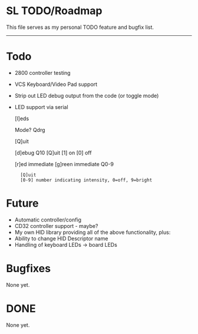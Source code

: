 
# SL TODO/Roadmap

This file serves as my personal TODO feature and bugfix list.

----

# Todo

- 2800 controller testing
- VCS Keyboard/Video Pad support
- Strip out LED debug output from the code (or toggle mode)
- LED support via serial

	[l]eds

	Mode? Qdrg

	[Q]uit

	[d]ebug
		Q10
		[Q]uit
		[1] on
		[0] off

	[r]ed immediate
	[g]reen immediate
		Q0-9

		[Q]uit
		[0-9] number indicating intensity, 0=off, 9=bright



# Future

- Automatic controller/config 
- CD32 controller support - maybe?
- My own HID library providing all of the above functionality, plus:
 - Ability to change HID Descriptor name
 - Handling of keyboard LEDs -> board LEDs

# Bugfixes

None yet.

# DONE

None yet.